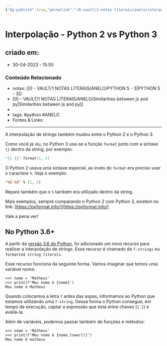 ```yaml
---
{"dg-publish":true,"permalink":"/0-vault/1-notas-literais/anelo/interpolacao-python-2-vs-python-3/","tags":["python","ANELO"],"dgHomeLink":true,"dgShowLocalGraph":true,"dgShowFileTree":true,"dgEnableSearch":true,"noteIcon":""}
---
```


# Interpolação - Python 2 vs Python 3

## criado em: 
-  30-04-2023 - 15:50

### Conteúdo Relacionado
- notas: [[0 - VAULT/1 NOTAS LITERAIS/ANELO/PYTHON 5 - 3\|PYTHON 5 - 3]]
- [[0 - VAULT/1 NOTAS LITERAIS/ANELO/Similarities between js and py\|Similarities between js and py]]
- 
- tags: #python #ANELO 
- Fontes & Links: 

---

A interpolação de strings também mudou entre o Python 2 e o Python 3.

Como você já viu, no Python 3 usa-se a função `format` junto com a sintaxe `{}` dentro da string, por exemplo:

```lua
"{} {}".format(1, 2)
```

O Python 2 usava uma sintaxe especial, ao invés do `format` era preciso usar o caractere `%`. Veja o exemplo:

```perl
"%d %d" % (1, 2)
```

Repare também que o `%` também era utilizado dentro da string.

Mais exemplos, sempre comparando o Python 2 com Python 3, existem no link: [https://pyformat.info/](https://pyformat.info/)

Vale a pena ver!

## No Python 3.6+

A partir da [versão 3.6 do Python](https://docs.python.org/3/whatsnew/3.6.html#whatsnew36-pep498), foi adicionado um novo recurso para realizar a interpolação de strings. Esse recurso é chamado de `f-strings` ou `formatted string literals`.

Esse recurso funciona da seguinte forma. Vamos imaginar que temos uma variável nome:

```python-repl
>>> nome = 'Matheus'
>>> print(f'Meu nome é {nome}')
Meu nome é Matheus
```

Quando colocamos a letra `f` antes das aspas, informamos ao Python que estamos utilizando uma `f-string`. Dessa forma o Python consegue, em tempo de execução, captar a expressão que está entre chaves (`{ }`) e avaliá-la.

Além de variáveis, podemos passar também de funções e métodos:

```python-repl
>>> nome = 'Matheus'
>>> print(f'Meu nome é {nome.lower()}')
Meu nome é matheus
```
